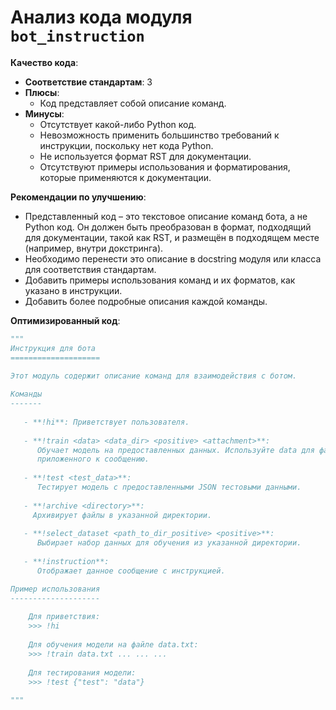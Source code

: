 # Анализ кода модуля `bot_instruction`

**Качество кода**:
- **Соответствие стандартам**: 3
- **Плюсы**:
    - Код представляет собой описание команд.
- **Минусы**:
    - Отсутствует какой-либо Python код.
    - Невозможность применить большинство требований к инструкции, поскольку нет кода Python.
    - Не используется формат RST для документации.
    - Отсутствуют примеры использования и форматирования, которые применяются к документации.

**Рекомендации по улучшению**:
-  Представленный код – это текстовое описание команд бота, а не Python код. Он должен быть преобразован в формат, подходящий для документации, такой как RST, и размещён в подходящем месте (например, внутри докстринга).
- Необходимо перенести это описание в docstring модуля или класса для соответствия стандартам.
- Добавить примеры использования команд и их форматов, как указано в инструкции.
-  Добавить более подробные описания каждой команды.

**Оптимизированный код**:
```python
"""
Инструкция для бота
====================

Этот модуль содержит описание команд для взаимодействия с ботом.
    
Команды
-------
    
   - **!hi**: Приветствует пользователя.
   
   - **!train <data> <data_dir> <positive> <attachment>**:
      Обучает модель на предоставленных данных. Используйте data для файла, data_dir для директории или attachment для файла,
      приложенного к сообщению.
   
   - **!test <test_data>**:
      Тестирует модель с предоставленными JSON тестовыми данными.
   
   - **!archive <directory>**:
     Архивирует файлы в указанной директории.
   
   - **!select_dataset <path_to_dir_positive> <positive>**:
      Выбирает набор данных для обучения из указанной директории.
   
   - **!instruction**:
      Отображает данное сообщение с инструкцией.

Пример использования
--------------------
   
    Для приветствия:
    >>> !hi
    
    Для обучения модели на файле data.txt:
    >>> !train data.txt ... ... ...
    
    Для тестирования модели:
    >>> !test {"test": "data"}
    
"""
```